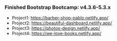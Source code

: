 ### Finished Bootstrap Bootcamp: v4.3.6-5.3.x

- Project1: https://barber-shop-pablo.netlify.app/ 
- Project2: https://beautiful-dashboard.netlify.app/
- Project3: https://photox-design.netlify.app/
- Project4: https://we-love-books.netlify.app/
